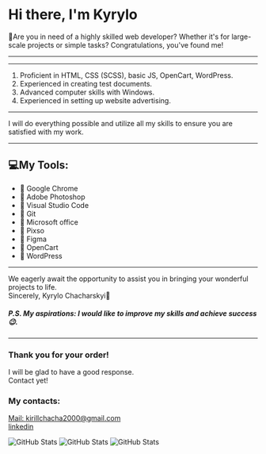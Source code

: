 # Hi there, I'm Kyrylo

👋Are you in need of a highly skilled web developer? Whether it's for large-scale projects or simple tasks? Congratulations, you've found me!

___



___

1. Proficient in HTML, CSS (SCSS), basic JS, OpenCart, WordPress.
2. Experienced in creating test documents.
3. Advanced computer skills with Windows.
4. Experienced in setting up website advertising.

___

I will do everything possible and utilize all my skills to ensure you are satisfied with my work.

___

## **💻My Tools:**
+ 🔌 Google Chrome
+ 🔌 Adobe Photoshop
+ 🔌 Visual Studio Code
+ 🔌 Git
+ 🔌 Microsoft office
+ 🔌 Pixso
+ 🔌 Figma
+ 🔌 OpenCart
+ 🔌 WordPress

___

We eagerly await the opportunity to assist you in bringing your wonderful projects to life.<br>
Sincerely, Kyrylo Chacharskyi🤝
##### **P.S. My aspirations: I would like to improve my skills and achieve success😉.**

___

### Thank you for your order!

I will be glad to have a good response.<br> Contact yet!

### My contacts:

[Mail: kirillchacha2000@gmail.com](mailto:kirillchacha2000@gmail.com)<br>
[linkedin](https://linkedin.com/in/kirill-chacharskyi-3a658225a/)

![GitHub Stats](https://github-readme-stats.vercel.app/api?username=kirillchacha&theme=blueberry&show_icons=true&hide_border=true&count_private=true, "Stats")
![GitHub Stats](https://github-readme-stats.vercel.app/api/top-langs/?username=kirillchacha&theme=blueberry&show_icons=true&hide_border=true&layout=compact)
![GitHub Stats](https://github-readme-streak-stats.herokuapp.com/?user=kirillchacha&theme=blueberry&hide_border=true)
